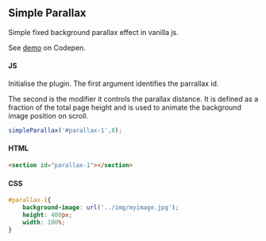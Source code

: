 ## Simple Parallax

Simple fixed background parallax effect in vanilla js.

See [demo](https://codepen.io/Rueb/pen/rZbZgj) on Codepen.

####  JS

Initialise the plugin. The first argument identifies the parrallax id.

The second is the modifier it controls the parallax distance. It is defined as a fraction of the total page height and is used to animate the background image position on scroll.

```js
simpleParallax('#parallax-1',8);
```

#### HTML

```html
<section id="parallax-1"></section>
```

#### CSS

```css
#parallax-1{
    background-image: url('../img/myimage.jpg');
    height: 400px;
    width: 100%;
}
```

